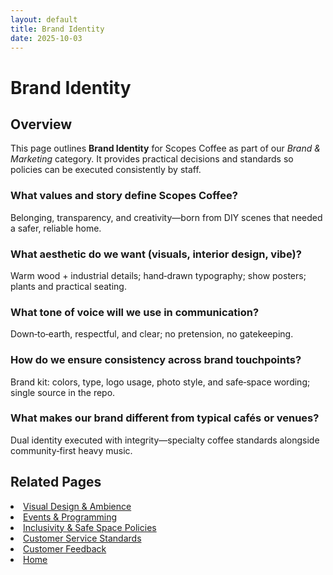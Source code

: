 ```yaml
---
layout: default
title: Brand Identity
date: 2025-10-03
---
```


# Brand Identity

## Overview
This page outlines **Brand Identity** for Scopes Coffee as part of our _Brand & Marketing_ category. It provides practical decisions and standards so policies can be executed consistently by staff.

### What values and story define Scopes Coffee?
Belonging, transparency, and creativity—born from DIY scenes that needed a safer, reliable home.

### What aesthetic do we want (visuals, interior design, vibe)?
Warm wood + industrial details; hand‑drawn typography; show posters; plants and practical seating.

### What tone of voice will we use in communication?
Down‑to‑earth, respectful, and clear; no pretension, no gatekeeping.

### How do we ensure consistency across brand touchpoints?
Brand kit: colors, type, logo usage, photo style, and safe‑space wording; single source in the repo.

### What makes our brand different from typical cafés or venues?
Dual identity executed with integrity—specialty coffee standards alongside community‑first heavy music.

## Related Pages
<li><a href="{{ site.baseurl }}/marketing/ambience.html">Visual Design & Ambience</a></li>
<li><a href="{{ site.baseurl }}/marketing/events.html">Events & Programming</a></li>
<li><a href="{{ site.baseurl }}/marketing/policies.html">Inclusivity & Safe Space Policies</a></li>
<li><a href="{{ site.baseurl }}/marketing/standards.html">Customer Service Standards</a></li>
<li><a href="{{ site.baseurl }}/marketing/surveys.html">Customer Feedback</a></li>
<li><a href="{{ site.baseurl }}/index.html">Home</a></li>

